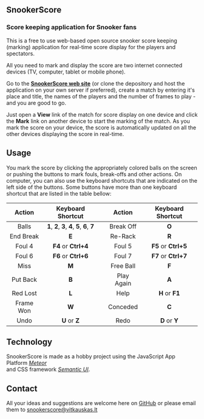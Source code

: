 ## SnookerScore


### Score keeping application for Snooker fans

This is a free to use web-based open source snooker score keeping (marking) application for real-time score display for the players and spectators.

All you need to mark and display the score are two internet connected devices (TV, computer, tablet or mobile phone).

Go to the **[SnookerScore web site](http://snookerscore.vitkauskas.lt)** (or clone the depository and host the application on your own server if preferred), create a match by entering it's place and title, the names of the players and the number of frames to play - and you are good to go.

Just open a **View** link of the match for score display on one device and click the **Mark** link on another device to start the marking of the match. As you mark the score on your device, the score is automatically updated on all the other devices displaying the score in real-time.

## Usage

You mark the score by clicking the appropriately colored balls on the screen or pushing the buttons to mark fouls, break-offs and other actions. On computer, you can also use the keyboard shortcuts that are indicated on the left side of the buttons. Some buttons have more than one keyboard shortcut that are listed in the table bellow:

Action | Keyboard Shortcut | | Action | Keyboard Shortcut
:----: | :---------------: |---| :----: | :---------------:
Balls | **1**, **2**, **3**, **4**, **5**, **6**, **7** || Break Off | **O**
End Break | **E** | | Re-Rack | **R**
Foul 4 | **F4** or **Ctrl+4** | | Foul 5 | **F5** or **Ctrl+5**
Foul 6 | **F6** or **Ctrl+6** | | Foul 7 | **F7** or **Ctrl+7**
Miss | **M** | | Free Ball | **F**
Put Back | **B** | | Play Again | **A**
Red Lost | **L** | | Help | **H** or **F1**
Frame Won | **W** | | Conceded | **C**
Undo | **U** or **Z** | | Redo | **D** or **Y**

## Technology

SnookerScore is made as a hobby project using
the JavaScript App Platform _[Meteor](https://www.meteor.com)_  
and CSS framework _[Semantic UI](http://semantic-ui.com)_.

## Contact

All your ideas and suggestions are welcome here on [GitHub](https://github.com/avitkauskas/snookerscore) or please email them to snookerscore@vitkauskas.lt
